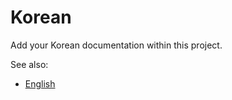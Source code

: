 # Korean

Add your Korean documentation within this project.

See also:
  - [English](../en/README.md)